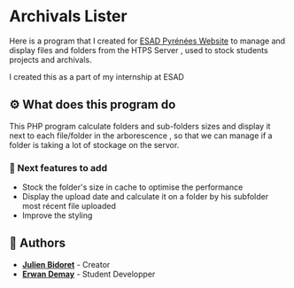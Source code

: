 # Archivals Lister

Here is a program that I created for [ESAD Pyrénées Website](https://ateliers.esad-pyrenees.fr/web/archives/) to manage and display files and folders from the HTPS Server , used to stock students projects and archivals.

I created this as a part of my internship at ESAD 

## ⚙️ What does this program do 

This PHP  program calculate folders and sub-folders sizes and display it next to each file/folder in the arborescence , so that we can manage if a folder is taking a lot of stockage on the servor.


### 🚀 Next features to add

- Stock the folder's size in cache to optimise the performance
- Display the upload date and calculate it on a folder by his subfolder most récent file uploaded
- Improve the styling 


## 👥 Authors

- **[Julien Bidoret](https://github.com/jbidoret)** - Creator 
- **[Erwan Demay](https://github.com/ErwanDemay)** - Student Developper 
